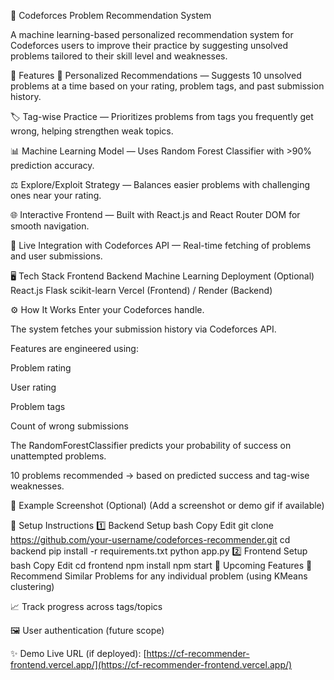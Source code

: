 🚀 Codeforces Problem Recommendation System

A machine learning-based personalized recommendation system for Codeforces users to improve their practice by suggesting unsolved problems tailored to their skill level and weaknesses.

🎯 Features
🔎 Personalized Recommendations — Suggests 10 unsolved problems at a time based on your rating, problem tags, and past submission history.

🏷️ Tag-wise Practice — Prioritizes problems from tags you frequently get wrong, helping strengthen weak topics.

📊 Machine Learning Model — Uses Random Forest Classifier with >90% prediction accuracy.

⚖️ Explore/Exploit Strategy — Balances easier problems with challenging ones near your rating.

🌐 Interactive Frontend — Built with React.js and React Router DOM for smooth navigation.

📂 Live Integration with Codeforces API — Real-time fetching of problems and user submissions.

🖥️ Tech Stack
Frontend	Backend	Machine Learning	Deployment (Optional)
React.js	Flask	scikit-learn	Vercel (Frontend) / Render (Backend)

⚙️ How It Works
Enter your Codeforces handle.

The system fetches your submission history via Codeforces API.

Features are engineered using:

Problem rating

User rating

Problem tags

Count of wrong submissions

The RandomForestClassifier predicts your probability of success on unattempted problems.

10 problems recommended → based on predicted success and tag-wise weaknesses.

📌 Example Screenshot (Optional)
(Add a screenshot or demo gif if available)

🚀 Setup Instructions
1️⃣ Backend Setup
bash
Copy
Edit
git clone https://github.com/your-username/codeforces-recommender.git
cd backend
pip install -r requirements.txt
python app.py
2️⃣ Frontend Setup
bash
Copy
Edit
cd frontend
npm install
npm start
🌟 Upcoming Features
🔗 Recommend Similar Problems for any individual problem (using KMeans clustering)

📈 Track progress across tags/topics

🖼️ User authentication (future scope)

✨ Demo
Live URL (if deployed): [https://cf-recommender-frontend.vercel.app/](https://cf-recommender-frontend.vercel.app/)

